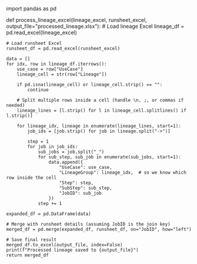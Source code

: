 import pandas as pd

def process_lineage_excel(lineage_excel, runsheet_excel, output_file="processed_lineage.xlsx"):
    # Load lineage Excel
    lineage_df = pd.read_excel(lineage_excel)

    # Load runsheet Excel
    runsheet_df = pd.read_excel(runsheet_excel)

    data = []
    for idx, row in lineage_df.iterrows():
        use_case = row["UseCase"]
        lineage_cell = str(row["Lineage"])

        if pd.isna(lineage_cell) or lineage_cell.strip() == "":
            continue

        # Split multiple rows inside a cell (handle \n, ;, or commas if needed)
        lineage_lines = [l.strip() for l in lineage_cell.splitlines() if l.strip()]

        for lineage_idx, lineage in enumerate(lineage_lines, start=1):
            job_ids = [job.strip() for job in lineage.split("->")]

            step = 1
            for job in job_ids:
                sub_jobs = job.split("_")
                for sub_step, sub_job in enumerate(sub_jobs, start=1):
                    data.append({
                        "UseCase": use_case,
                        "LineageGroup": lineage_idx,  # so we know which row inside the cell
                        "Step": step,
                        "SubStep": sub_step,
                        "JobID": sub_job
                    })
                step += 1

    expanded_df = pd.DataFrame(data)

    # Merge with runsheet details (assuming JobID is the join key)
    merged_df = pd.merge(expanded_df, runsheet_df, on="JobID", how="left")

    # Save final result
    merged_df.to_excel(output_file, index=False)
    print(f"Processed lineage saved to {output_file}")
    return merged_df
